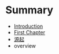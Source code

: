# Summary

* [Introduction](README.md)
* [First Chapter](chapter1.md)
* [源起](vanilla-start.md)
* overview

